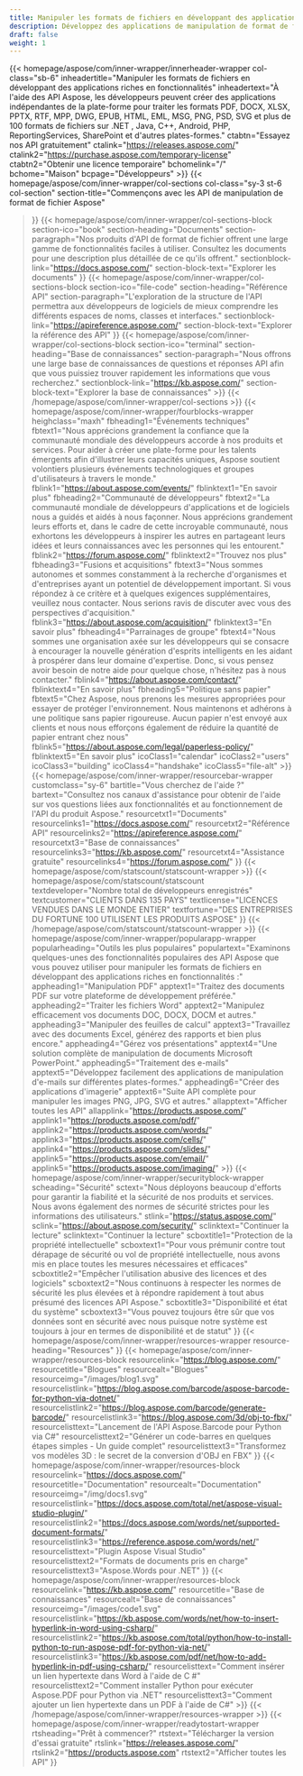 ```yaml
---
title: Manipuler les formats de fichiers en développant des applications riches en fonctionnalités
description: Développez des applications de manipulation de format de fichier à traitement rapide à l'aide des API Aspose pour .NET, Java, C++, Android, PHP, ReportingServices et d'autres plateformes.
draft: false
weight: 1
---
```

{{< homepage/aspose/com/inner-wrapper/innerheader-wrapper col-class="sb-6"
inheadertitle="Manipuler les formats de fichiers en développant des applications riches en fonctionnalités"
inheadertext="À l'aide des API Aspose, les développeurs peuvent créer des applications indépendantes de la plate-forme pour traiter les formats PDF, DOCX, XLSX, PPTX, RTF, MPP, DWG, EPUB, HTML, EML, MSG, PNG, PSD, SVG et plus de 100 formats de fichiers sur .NET , Java, C++, Android, PHP, ReportingServices, SharePoint et d'autres plates-formes."
ctabtn="Essayez nos API gratuitement"
ctalink="https://releases.aspose.com/"
ctalink2="https://purchase.aspose.com/temporary-license"
ctabtn2="Obtenir une licence temporaire"
bchomelink="/"
bchome="Maison"
bcpage="Développeurs" >}}
{{< homepage/aspose/com/inner-wrapper/col-sections
col-class="sy-3 st-6 col-section"
section-title="Commençons avec les API de manipulation de format de fichier Aspose"
>}}
{{< homepage/aspose/com/inner-wrapper/col-sections-block section-ico="book"
section-heading="Documents"
section-paragraph="Nos produits d'API de format de fichier offrent une large gamme de fonctionnalités faciles à utiliser. Consultez les documents pour une description plus détaillée de ce qu'ils offrent."
sectionblock-link="https://docs.aspose.com/"
section-block-text="Explorer les documents"
>}}
{{< homepage/aspose/com/inner-wrapper/col-sections-block section-ico="file-code"
section-heading="Référence API"
section-paragraph="L'exploration de la structure de l'API permettra aux développeurs de logiciels de mieux comprendre les différents espaces de noms, classes et interfaces."
sectionblock-link="https://apireference.aspose.com/"
section-block-text="Explorer la référence des API"
>}}
{{< homepage/aspose/com/inner-wrapper/col-sections-block
section-ico="terminal"
section-heading="Base de connaissances"
section-paragraph="Nous offrons une large base de connaissances de questions et réponses API afin que vous puissiez trouver rapidement les informations que vous recherchez."
sectionblock-link="https://kb.aspose.com/"
section-block-text="Explorer la base de connaissances" >}}
{{< /homepage/aspose/com/inner-wrapper/col-sections >}}
 {{< homepage/aspose/com/inner-wrapper/fourblocks-wrapper
 heighclass="maxh"
 fbheading1="Événements techniques"
 fbtext1="Nous apprécions grandement la confiance que la communauté mondiale des développeurs accorde à nos produits et services. Pour aider à créer une plate-forme pour les talents émergents afin d'illustrer leurs capacités uniques, Aspose soutient volontiers plusieurs événements technologiques et groupes d'utilisateurs à travers le monde."
 fblink1="https://about.aspose.com/events/"
 fblinktext1="En savoir plus"
 fbheading2="Communauté de développeurs"
 fbtext2="La communauté mondiale de développeurs d'applications et de logiciels nous a guidés et aidés à nous façonner. Nous apprécions grandement leurs efforts et, dans le cadre de cette incroyable communauté, nous exhortons les développeurs à inspirer les autres en partageant leurs idées et leurs connaissances avec les personnes qui les entourent."
 fblink2="https://forum.aspose.com/"
 fblinktext2="Trouvez nos plus"
 fbheading3="Fusions et acquisitions"
 fbtext3="Nous sommes autonomes et sommes constamment à la recherche d'organismes et d'entreprises ayant un potentiel de développement important. Si vous répondez à ce critère et à quelques exigences supplémentaires, veuillez nous contacter. Nous serions ravis de discuter avec vous des perspectives d'acquisition."
 fblink3="https://about.aspose.com/acquisition/"
 fblinktext3="En savoir plus"
 fbheading4="Parrainages de groupe"
 fbtext4="Nous sommes une organisation axée sur les développeurs qui se consacre à encourager la nouvelle génération d'esprits intelligents en les aidant à prospérer dans leur domaine d'expertise. Donc, si vous pensez avoir besoin de notre aide pour quelque chose, n'hésitez pas à nous contacter."
 fblink4="https://about.aspose.com/contact/"
 fblinktext4="En savoir plus"
 fbheading5="Politique sans papier"
 fbtext5="Chez Aspose, nous prenons les mesures appropriées pour essayer de protéger l'environnement. Nous maintenons et adhérons à une politique sans papier rigoureuse. Aucun papier n'est envoyé aux clients et nous nous efforçons également de réduire la quantité de papier entrant chez nous"
 fblink5="https://about.aspose.com/legal/paperless-policy/"
 fblinktext5="En savoir plus"
 icoClass1="calendar" icoClass2="users" icoClass3="building" icoClass4="handshake" icoClass5="file-alt" >}} 
 {{< homepage/aspose/com/inner-wrapper/resourcebar-wrapper customclass="sy-6"
 bartitle="Vous cherchez de l'aide ?"
 bartext="Consultez nos canaux d'assistance pour obtenir de l'aide sur vos questions liées aux fonctionnalités et au fonctionnement de l'API du produit Aspose."
 resourcetxt1="Documents"
 resourcelinks1="https://docs.aspose.com/"
 resourcetxt2="Référence API"
 resourcelinks2="https://apireference.aspose.com/"
 resourcetxt3="Base de connaissances"
 resourcelinks3="https://kb.aspose.com/"
 resourcetxt4="Assistance gratuite"
 resourcelinks4="https://forum.aspose.com/"
 >}}
 {{< homepage/aspose/com/statscount/statscount-wrapper >}}
{{< homepage/aspose/com/statscount/statscount
textdeveloper="Nombre total de développeurs enregistrés"
textcustomer="CLIENTS DANS 135 PAYS"
textlicense="LICENCES VENDUES DANS LE MONDE ENTIER"
textfortune="DES ENTREPRISES DU FORTUNE 100 UTILISENT LES PRODUITS ASPOSE"
>}}
{{< /homepage/aspose/com/statscount/statscount-wrapper >}}
{{< homepage/aspose/com/inner-wrapper/popularapp-wrapper
popularheading="Outils les plus populaires"
populartext="Examinons quelques-unes des fonctionnalités populaires des API Aspose que vous pouvez utiliser pour manipuler les formats de fichiers en développant des applications riches en fonctionnalités :"
appheading1="Manipulation PDF"
apptext1="Traitez des documents PDF sur votre plateforme de développement préférée."
appheading2="Traiter les fichiers Word"
apptext2="Manipulez efficacement vos documents DOC, DOCX, DOCM et autres."
appheading3="Manipuler des feuilles de calcul"
apptext3="Travaillez avec des documents Excel, générez des rapports et bien plus encore."
appheading4="Gérez vos présentations"
apptext4="Une solution complète de manipulation de documents Microsoft PowerPoint."
appheading5="Traitement des e-mails"
apptext5="Développez facilement des applications de manipulation d'e-mails sur différentes plates-formes."
appheading6="Créer des applications d'imagerie"
apptext6="Suite API complète pour manipuler les images PNG, JPG, SVG et autres."
allapptext="Afficher toutes les API"
allapplink="https://products.aspose.com/" applink1="https://products.aspose.com/pdf/" applink2="https://products.aspose.com/words/" applink3="https://products.aspose.com/cells/" applink4="https://products.aspose.com/slides/" applink5="https://products.aspose.com/email/" applink5="https://products.aspose.com/imaging/" >}}
{{< homepage/aspose/com/inner-wrapper/securityblock-wrapper
scheading="Sécurité"
sctext="Nous déployons beaucoup d'efforts pour garantir la fiabilité et la sécurité de nos produits et services. Nous avons également des normes de sécurité strictes pour les informations des utilisateurs."
stlink="https://status.aspose.com/"  sclink="https://about.aspose.com/security/"
sclinktext="Continuer la lecture"
sclinktext="Continuer la lecture"
scboxtitle1="Protection de la propriété intellectuelle"
scboxtext1="Pour vous prémunir contre tout dérapage de sécurité ou vol de propriété intellectuelle, nous avons mis en place toutes les mesures nécessaires et efficaces"
scboxtitle2="Empêcher l'utilisation abusive des licences et des logiciels"
scboxtext2="Nous continuons à respecter les normes de sécurité les plus élevées et à répondre rapidement à tout abus présumé des licences API Aspose."
scboxtitle3="Disponibilité et état du système"
scboxtext3="Vous pouvez toujours être sûr que vos données sont en sécurité avec nous puisque notre système est toujours à jour en termes de disponibilité et de statut"
>}}
{{< homepage/aspose/com/inner-wrapper/resources-wrapper
resource-heading="Resources"
>}}
{{< homepage/aspose/com/inner-wrapper/resources-block resourcelink="https://blog.aspose.com/"
resourcetitle="Blogues"
resourcealt="Blogues"
resourceimg="/images/blog1.svg"
resourcelistlink="https://blog.aspose.com/barcode/aspose-barcode-for-python-via-dotnet/"
resourcelistlink2="https://blog.aspose.com/barcode/generate-barcode/"
resourcelistlink3="https://blog.aspose.com/3d/obj-to-fbx/"
resourcelisttext="Lancement de l'API Aspose.Barcode pour Python via C#"
resourcelisttext2="Générer un code-barres en quelques étapes simples - Un guide complet"
resourcelisttext3="Transformez vos modèles 3D : le secret de la conversion d'OBJ en FBX"
>}}
{{< homepage/aspose/com/inner-wrapper/resources-block
resourcelink="https://docs.aspose.com/"
resourcetitle="Documentation"
resourcealt="Documentation"
resourceimg="/img/docs1.svg"
resourcelistlink="https://docs.aspose.com/total/net/aspose-visual-studio-plugin/"
resourcelistlink2="https://docs.aspose.com/words/net/supported-document-formats/"
resourcelistlink3="https://reference.aspose.com/words/net/"
resourcelisttext="Plugin Aspose Visual Studio"
resourcelisttext2="Formats de documents pris en charge"
resourcelisttext3="Aspose.Words pour .NET"
>}}
{{< homepage/aspose/com/inner-wrapper/resources-block
resourcelink="https://kb.aspose.com/"
resourcetitle="Base de connaissances"
resourcealt="Base de connaissances"
resourceimg="/images/code1.svg"
resourcelistlink="https://kb.aspose.com/words/net/how-to-insert-hyperlink-in-word-using-csharp/"
resourcelistlink2="https://kb.aspose.com/total/python/how-to-install-python-to-run-aspose-pdf-for-python-via-net/"
resourcelistlink3="https://kb.aspose.com/pdf/net/how-to-add-hyperlink-in-pdf-using-csharp/"
resourcelisttext="Comment insérer un lien hypertexte dans Word à l'aide de C #"
resourcelisttext2="Comment installer Python pour exécuter Aspose.PDF pour Python via .NET"
resourcelisttext3="Comment ajouter un lien hypertexte dans un PDF à l'aide de C#" >}}
{{< /homepage/aspose/com/inner-wrapper/resources-wrapper >}}
{{< homepage/aspose/com/inner-wrapper/readytostart-wrapper
rtsheading="Prêt à commencer?"
rtstext="Télécharger la version d'essai gratuite"
rtslink="https://releases.aspose.com/"
rtslink2="https://products.aspose.com"
rtstext2="Afficher toutes les API"
>}}

